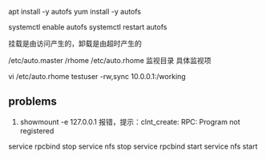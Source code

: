 
apt install -y autofs
yum install -y autofs

systemctl enable autofs
systemctl restart autofs

挂载是由访问产生的，卸载是由超时产生的



/etc/auto.master
    /rhome  /etc/auto.rhome
    监视目录    具体监视项

vi /etc/auto.rhome
    testuser -rw,sync   10.0.0.1:/working



## problems

1. showmount -e 127.0.0.1 报错，提示：clnt_create: RPC: Program not registered

service rpcbind stop
service nfs stop
service rpcbind start
service nfs start
